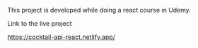 This project is developed while doing a react course in Udemy.

Link to the live project

https://cocktail-api-react.netlify.app/
